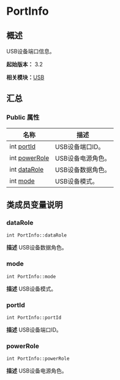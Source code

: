 # PortInfo


## 概述

USB设备端口信息。

**起始版本：** 3.2

**相关模块：**[USB](_u_s_b_v10.md)


## 汇总


### Public 属性

| 名称 | 描述 | 
| -------- | -------- |
| int [portId](#portid) | USB设备端口ID。  | 
| int [powerRole](#powerrole) | USB设备电源角色。  | 
| int [dataRole](#datarole) | USB设备数据角色。  | 
| int [mode](#mode) | USB设备模式。  | 


## 类成员变量说明


### dataRole

```
int PortInfo::dataRole
```
**描述**
USB设备数据角色。


### mode

```
int PortInfo::mode
```
**描述**
USB设备模式。


### portId

```
int PortInfo::portId
```
**描述**
USB设备端口ID。


### powerRole

```
int PortInfo::powerRole
```
**描述**
USB设备电源角色。
